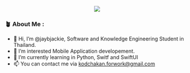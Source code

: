 <div id="header" align="center">
  <img src="https://media.giphy.com/media/3oKIPtjElfqwMOTbH2/giphy.gif">
</div>

### :potted_plant: About Me :
- 👋 Hi, I’m @jaybjackie, Software and Knowledge Engineering Student in Thailand.
- 👀 I’m interested Mobile Application developement.
- 🌱 I’m currently learning in Python, Switf and SwiftUI
- 📫 You can contact me via kodchakan.forwork@gmail.com

<!---
jaybjackie/jaybjackie is a ✨ special ✨ repository because its `README.md` (this file) appears on your GitHub profile.
You can click the Preview link to take a look at your changes.
--->
